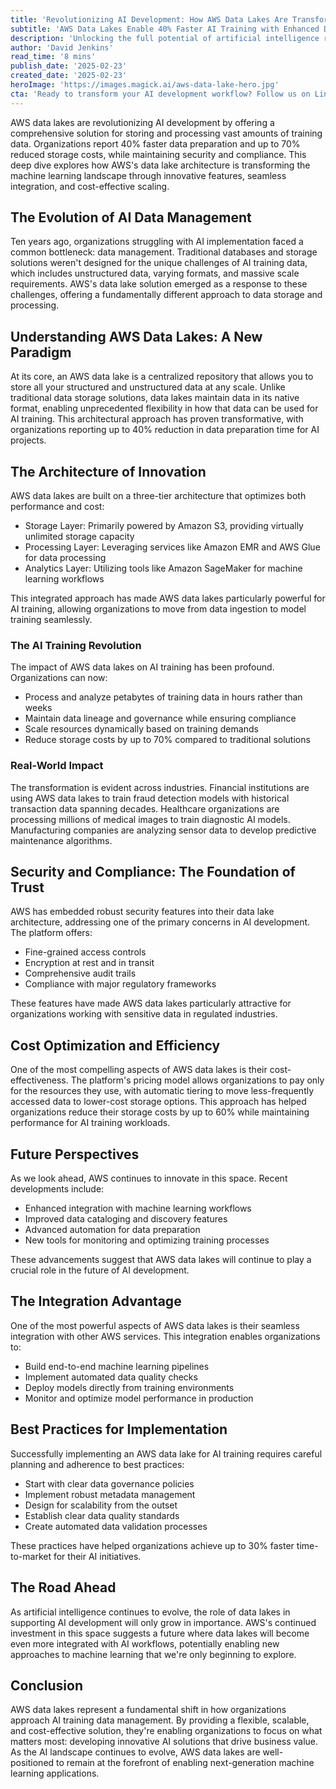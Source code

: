 ```yaml
---
title: 'Revolutionizing AI Development: How AWS Data Lakes Are Transforming the Machine Learning Landscape'
subtitle: 'AWS Data Lakes Enable 40% Faster AI Training with Enhanced Data Management'
description: 'Unlocking the full potential of artificial intelligence requires not just sophisticated algorithms but also robust infrastructure for storing and processing vast amounts of training data. Amazon Web Services (AWS) has emerged as a pioneer in this space, offering a comprehensive solution through their data lake architecture that\'s revolutionizing how organizations handle AI training data. This deep dive explores how AWS\'s data lake solutions are reshaping the AI landscape and why they\'ve become indispensable in modern machine learning workflows.'
author: 'David Jenkins'
read_time: '8 mins'
publish_date: '2025-02-23'
created_date: '2025-02-23'
heroImage: 'https://images.magick.ai/aws-data-lake-hero.jpg'
cta: 'Ready to transform your AI development workflow? Follow us on LinkedIn for the latest insights on AWS data lakes and machine learning innovations.'
---
```


AWS data lakes are revolutionizing AI development by offering a comprehensive solution for storing and processing vast amounts of training data. Organizations report 40% faster data preparation and up to 70% reduced storage costs, while maintaining security and compliance. This deep dive explores how AWS's data lake architecture is transforming the machine learning landscape through innovative features, seamless integration, and cost-effective scaling.

## The Evolution of AI Data Management
Ten years ago, organizations struggling with AI implementation faced a common bottleneck: data management. Traditional databases and storage solutions weren't designed for the unique challenges of AI training data, which includes unstructured data, varying formats, and massive scale requirements. AWS's data lake solution emerged as a response to these challenges, offering a fundamentally different approach to data storage and processing.

## Understanding AWS Data Lakes: A New Paradigm
At its core, an AWS data lake is a centralized repository that allows you to store all your structured and unstructured data at any scale. Unlike traditional data storage solutions, data lakes maintain data in its native format, enabling unprecedented flexibility in how that data can be used for AI training. This architectural approach has proven transformative, with organizations reporting up to 40% reduction in data preparation time for AI projects.

## The Architecture of Innovation
AWS data lakes are built on a three-tier architecture that optimizes both performance and cost:
- Storage Layer: Primarily powered by Amazon S3, providing virtually unlimited storage capacity
- Processing Layer: Leveraging services like Amazon EMR and AWS Glue for data processing
- Analytics Layer: Utilizing tools like Amazon SageMaker for machine learning workflows

This integrated approach has made AWS data lakes particularly powerful for AI training, allowing organizations to move from data ingestion to model training seamlessly.

### The AI Training Revolution
The impact of AWS data lakes on AI training has been profound. Organizations can now:
- Process and analyze petabytes of training data in hours rather than weeks
- Maintain data lineage and governance while ensuring compliance
- Scale resources dynamically based on training demands
- Reduce storage costs by up to 70% compared to traditional solutions

### Real-World Impact
The transformation is evident across industries. Financial institutions are using AWS data lakes to train fraud detection models with historical transaction data spanning decades. Healthcare organizations are processing millions of medical images to train diagnostic AI models. Manufacturing companies are analyzing sensor data to develop predictive maintenance algorithms.

## Security and Compliance: The Foundation of Trust
AWS has embedded robust security features into their data lake architecture, addressing one of the primary concerns in AI development. The platform offers:
- Fine-grained access controls
- Encryption at rest and in transit
- Comprehensive audit trails
- Compliance with major regulatory frameworks

These features have made AWS data lakes particularly attractive for organizations working with sensitive data in regulated industries.

## Cost Optimization and Efficiency
One of the most compelling aspects of AWS data lakes is their cost-effectiveness. The platform's pricing model allows organizations to pay only for the resources they use, with automatic tiering to move less-frequently accessed data to lower-cost storage options. This approach has helped organizations reduce their storage costs by up to 60% while maintaining performance for AI training workloads.

## Future Perspectives
As we look ahead, AWS continues to innovate in this space. Recent developments include:
- Enhanced integration with machine learning workflows
- Improved data cataloging and discovery features
- Advanced automation for data preparation
- New tools for monitoring and optimizing training processes

These advancements suggest that AWS data lakes will continue to play a crucial role in the future of AI development.

## The Integration Advantage
One of the most powerful aspects of AWS data lakes is their seamless integration with other AWS services. This integration enables organizations to:
- Build end-to-end machine learning pipelines
- Implement automated data quality checks
- Deploy models directly from training environments
- Monitor and optimize model performance in production

## Best Practices for Implementation
Successfully implementing an AWS data lake for AI training requires careful planning and adherence to best practices:
- Start with clear data governance policies
- Implement robust metadata management
- Design for scalability from the outset
- Establish clear data quality standards
- Create automated data validation processes

These practices have helped organizations achieve up to 30% faster time-to-market for their AI initiatives.

## The Road Ahead
As artificial intelligence continues to evolve, the role of data lakes in supporting AI development will only grow in importance. AWS's continued investment in this space suggests a future where data lakes will become even more integrated with AI workflows, potentially enabling new approaches to machine learning that we're only beginning to explore.

## Conclusion
AWS data lakes represent a fundamental shift in how organizations approach AI training data management. By providing a flexible, scalable, and cost-effective solution, they're enabling organizations to focus on what matters most: developing innovative AI solutions that drive business value. As the AI landscape continues to evolve, AWS data lakes are well-positioned to remain at the forefront of enabling next-generation machine learning applications.